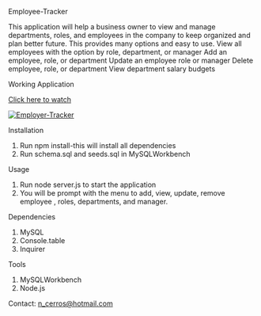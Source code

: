  Employee-Tracker
 
This application will help a business owner to view and manage departments, roles, and employees in the company to keep organized and plan better future. This provides many options and easy to use.
View all employees with the option by role, department, or manager
Add an employee, role, or department
Update an employee role or manager
Delete employee, role, or department
View department salary budgets


Working Application

[Click  here to watch](https://www.youtube.com/watch?v=swiX6Jr_Tg0)

[![Employer-Tracker](https://img.youtube.com/vi/swiX6Jr_Tg0.jpg)](https://www.youtube.com/watch?v=swiX6Jr_Tg0)

Installation

1. Run npm install-this will install all dependencies
2. Run schema.sql and seeds.sql in MySQLWorkbench

Usage

1. Run node server.js to start the application
2. You will be prompt with the menu to add, view, update, remove employee , roles, departments, and manager.


Dependencies

1. MySQL
2. Console.table
3. Inquirer


Tools
1. MySQLWorkbench
2. Node.js


Contact:
n_cerros@hotmail.com
